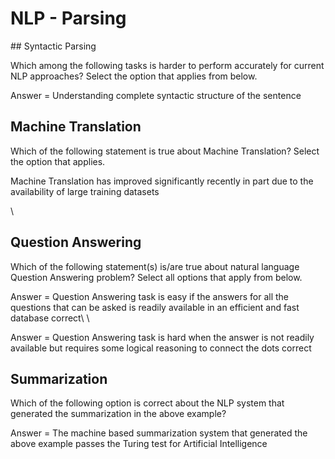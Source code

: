 # NLP - Parsing


## Syntactic Parsing


Which among the following tasks is harder to perform accurately for current NLP approaches? Select the option that applies from below.


Answer = Understanding complete syntactic structure of the sentence


## Machine Translation


Which of the following statement is true about Machine Translation? Select the option that applies.


Machine Translation has improved significantly recently in part due to the availability of large training datasets


\
## Question Answering


Which of the following statement(s) is/are true about natural language Question Answering problem? Select all options that apply from below.


Answer = Question Answering task is easy if the answers for all the questions that can be asked is readily available in an efficient and fast database correct\\
\


Answer = Question Answering task is hard when the answer is not readily available but requires some logical reasoning to connect the dots correct


## Summarization


Which of the following option is correct about the NLP system that generated the summarization in the above example?


Answer = The machine based summarization system that generated the above example passes the Turing test for Artificial Intelligence




